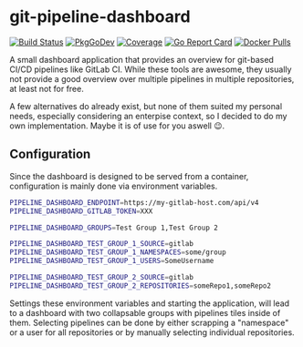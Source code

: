 # git-pipeline-dashboard

[![Build Status](https://img.shields.io/github/workflow/status/jangraefen/git-pipeline-dashboard/Build/main?logo=GitHub)](https://github.com/jangraefen/git-pipeline-dashboard/actions?query=workflow:Build%20branch:main)
[![PkgGoDev](https://pkg.go.dev/badge/mod/github.com/jangraefen/git-pipeline-dashboard)](https://pkg.go.dev/mod/github.com/jangraefen/git-pipeline-dashboard)
[![Coverage](https://img.shields.io/codecov/c/github/jangraefen/git-pipeline-dashboard?logo=codecov)](https://codecov.io/gh/jangraefen/git-pipeline-dashboard)
[![Go Report Card](https://goreportcard.com/badge/github.com/jangraefen/git-pipeline-dashboard)](https://goreportcard.com/report/github.com/jangraefen/git-pipeline-dashboard)
[![Docker Pulls](https://img.shields.io/docker/pulls/jangraefen/git-pipeline-dashboard)](https://hub.docker.com/r/jangraefen/git-pipeline-dashboard)

A small dashboard application that provides an overview for git-based CI/CD pipelines like GitLab CI. While these tools are awesome, they usually not provide a good overview over multiple pipelines in multiple repositories, at least not for free.

A few alternatives do already exist, but none of them suited my personal needs, especially considering an enterpise context, so I decided to do my own implementation. Maybe it is of use for you aswell 😉.

## Configuration

Since the dashboard is designed to be served from a container, configuration is mainly done via environment variables.

```bash
PIPELINE_DASHBOARD_ENDPOINT=https://my-gitlab-host.com/api/v4
PIPELINE_DASHBOARD_GITLAB_TOKEN=XXX

PIPELINE_DASHBOARD_GROUPS=Test Group 1,Test Group 2

PIPELINE_DASHBOARD_TEST_GROUP_1_SOURCE=gitlab
PIPELINE_DASHBOARD_TEST_GROUP_1_NAMESPACES=some/group
PIPELINE_DASHBOARD_TEST_GROUP_1_USERS=SomeUsername

PIPELINE_DASHBOARD_TEST_GROUP_2_SOURCE=gitlab
PIPELINE_DASHBOARD_TEST_GROUP_2_REPOSITORIES=someRepo1,someRepo2
```

Settings these environment variables and starting the application, will lead to a dashboard with two collapsable groups with pipelines tiles inside of them. Selecting pipelines can be done by either scrapping a "namespace" or a user for all repositories or by manually selecting individual repositories.
